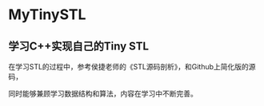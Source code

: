# MyTinySTL

##  学习C++实现自己的Tiny STL

在学习STL的过程中，参考侯捷老师的《STL源码剖析》，和Github上简化版的源码，

同时能够兼顾学习数据结构和算法，内容在学习中不断完善。